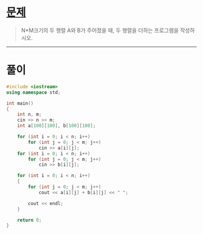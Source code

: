 # [문제](https://www.acmicpc.net/problem/2738 "#2738번")
  
> N\*M크기의 두 행렬 A와 B가 주어졌을 때, 두 행렬을 더하는 프로그램을 작성하시오.
<hr/>

# 풀이

```cpp
#include <iostream>
using namespace std;

int main() 
{
    int n, m;
    cin >> n >> m;
    int a[100][100], b[100][100];

    for (int i = 0; i < n; i++)
        for (int j = 0; j < m; j++)
            cin >> a[i][j];
    for (int i = 0; i < n; i++)
        for (int j = 0; j < m; j++)
            cin >> b[i][j];

    for (int i = 0; i < n; i++)
    {
        for (int j = 0; j < m; j++)
            cout << a[i][j] + b[i][j] << " ";

        cout << endl;
    }

    return 0;
}
```

